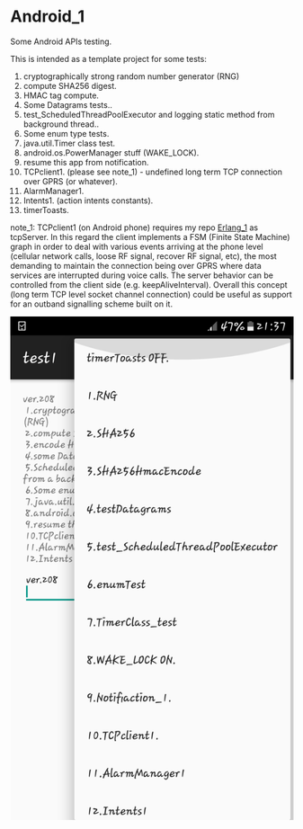 # Android_1
Some Android APIs testing.

This is intended as a template project for some tests:
1. cryptographically strong random number generator (RNG)
2. compute SHA256 digest.
3. HMAC tag compute.
4. Some Datagrams tests..
5. test_ScheduledThreadPoolExecutor and logging static method from background thread.. 
6. Some enum type tests.
7. java.util.Timer class test.
8. android.os.PowerManager stuff (WAKE_LOCK).
9. resume this app from notification.
10. TCPclient1. (please see note_1) - undefined long term TCP connection over GPRS (or whatever).
11. AlarmManager1.
12. Intents1. (action intents constants).
13. timerToasts.

note_1: TCPclient1 (on Android phone) requires my repo [Erlang_1](https://github.com/Vladi2017/Erlang_1) as tcpServer. In this regard the client implements a FSM (Finite State Machine) graph in order to deal with various events arriving at the phone level (cellular network calls, loose RF signal, recover RF signal, etc), the most demanding to maintain the connection being over GPRS where data services are interrupted during voice calls. The server behavior can be controlled from the client side (e.g. keepAliveInterval). Overall this concept (long term TCP level socket channel connection) could be useful as support for an outband signalling scheme built on it.

![Android app menu](/Screenshot_20221113-213757.png)
